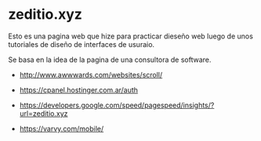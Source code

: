 # zeditio.xyz
Esto es una pagina web que hize para practicar dieseño web luego de unos tutoriales de diseño de interfaces de usuraio.

Se basa en la idea de la pagina de una consultora de software.

- http://www.awwwards.com/websites/scroll/

- https://cpanel.hostinger.com.ar/auth

- https://developers.google.com/speed/pagespeed/insights/?url=zeditio.xyz

- https://varvy.com/mobile/

